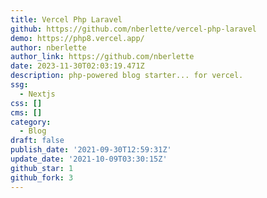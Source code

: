 ```yaml
---
title: Vercel Php Laravel
github: https://github.com/nberlette/vercel-php-laravel
demo: https://php8.vercel.app/
author: nberlette
author_link: https://github.com/nberlette
date: 2023-11-30T02:03:19.471Z
description: php-powered blog starter... for vercel.
ssg:
  - Nextjs
css: []
cms: []
category:
  - Blog
draft: false
publish_date: '2021-09-30T12:59:31Z'
update_date: '2021-10-09T03:30:15Z'
github_star: 1
github_fork: 3
---
```

